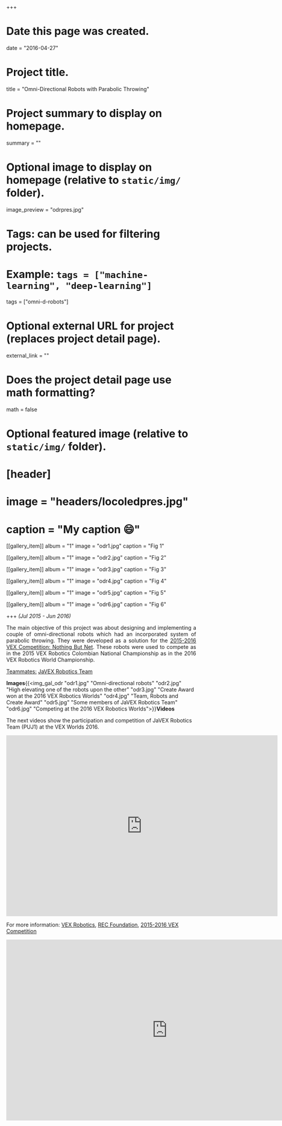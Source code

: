 +++
# Date this page was created.
date = "2016-04-27"

# Project title.
title = "Omni-Directional Robots with Parabolic Throwing"

# Project summary to display on homepage.
summary = ""

# Optional image to display on homepage (relative to `static/img/` folder).
image_preview = "odrpres.jpg"

# Tags: can be used for filtering projects.
# Example: `tags = ["machine-learning", "deep-learning"]`
tags = ["omni-d-robots"]

# Optional external URL for project (replaces project detail page).
external_link = ""

# Does the project detail page use math formatting?
math = false

# Optional featured image (relative to `static/img/` folder).
# [header]
# image = "headers/locoledpres.jpg"
# caption = "My caption :smile:"

[[gallery_item]]
 album = "1"
 image = "odr1.jpg"
 caption = "Fig 1"
    
[[gallery_item]]
 album = "1"
 image = "odr2.jpg"
 caption = "Fig 2"

[[gallery_item]]
 album = "1"
 image = "odr3.jpg"
 caption = "Fig 3"
    
[[gallery_item]]
 album = "1"
 image = "odr4.jpg"
 caption = "Fig 4"
 
[[gallery_item]]
 album = "1"
 image = "odr5.jpg"
 caption = "Fig 5"

[[gallery_item]]
 album = "1"
 image = "odr6.jpg"
 caption = "Fig 6"
 
+++
*(Jul 2015 - Jun 2016)*

<p align="justify">The main objective of this project was about designing and implementing a couple of omni-directional robots which had an incorporated system of parabolic throwing. They were developed as a solution for the <a href="https://www.youtube.com/watch?v=A8daR6qBw3M" target="_blank">2015-2016 VEX Competition: Nothing But Net</a>. These robots were used to compete as in the 2015 VEX Robotics Colombian National Championship as in the 2016 VEX Robotics World Championship.</p>

<p><u>Teammates:</u> <a href="https://www.facebook.com/javexrobotics/" target="_blank">JaVEX Robotics Team</a></p>

**Images**{{<img_gal_odr "odr1.jpg" "Omni-directional robots" "odr2.jpg" "High elevating one of the robots upon the other" "odr3.jpg" "Create Award won at the 2016 VEX Robotics Worlds" "odr4.jpg" "Team, Robots and Create Award" "odr5.jpg" "Some members of JaVEX Robotics Team" "odr6.jpg" "Competing at the 2016 VEX Robotics Worlds">}}**Videos**

The next videos show the participation and competition of JaVEX Robotics Team (PUJ1) at the VEX Worlds 2016.
<span style="color:white">space</span>

<iframe width="720" height="480" src="https://www.youtube.com/embed/videoseries?list=PLaxonS_z-T1506DeCoT9KfH6xL2BXSTGP" frameborder="0" allow="autoplay; encrypted-media" allowfullscreen></iframe>

For more information: [VEX Robotics](https://www.vexrobotics.com/), [REC Foundation](https://www.roboticseducation.org/), [2015-2016 VEX Competition](https://www.roboticseducation.org/competition-teams/competition-history/vrc-nothing-but-net/)

<iframe width="854" height="480" src="https://www.youtube.com/embed/qNOIN9JXVx4&hl=es&cc_lang_pref=es&cc_load_policy=1" frameborder="0" allow="autoplay; encrypted-media" allowfullscreen></iframe>
